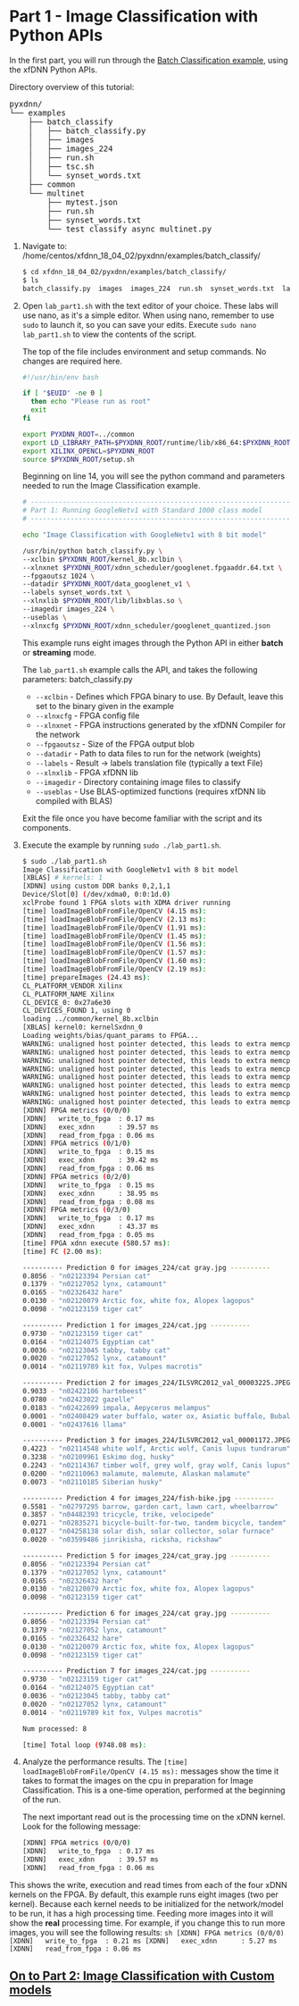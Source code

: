 # Part 1 - Image Classification with Python APIs
In the first part, you will run through the [Batch Classification example][], using the xfDNN Python APIs.

Directory overview of this tutorial:

<pre>
pyxdnn/
└── examples
    ├── batch_classify
    │   ├── batch_classify.py					
    │   ├── images
    │   ├── images_224
    │   ├── run.sh
    │   ├── tsc.sh											
    │   └── synset_words.txt
    ├── common
    └── multinet
        ├── mytest.json
        ├── run.sh
        ├── synset_words.txt
        └── test_classify_async_multinet.py
</pre>

1. Navigate to: /home/centos/xfdnn_18_04_02/pyxdnn/examples/batch_classify/

	```bash
	$ cd xfdnn_18_04_02/pyxdnn/examples/batch_classify/
	$ ls
	batch_classify.py  images  images_224  run.sh  synset_words.txt  lab_part1.sh lab_part2.sh
	```

2. Open `lab_part1.sh` with the text editor of your choice. These labs will use nano, as it's a simple editor. When using nano, remember to use `sudo` to launch it, so you can save your edits. Execute `sudo nano lab_part1.sh` to view the contents of the script.

	The top of the file includes environment and setup commands. No changes are required here.  
	```sh
	#!/usr/bin/env bash

	if [ "$EUID" -ne 0 ]
	  then echo "Please run as root"
	  exit
	fi

	export PYXDNN_ROOT=../common
	export LD_LIBRARY_PATH=$PYXDNN_ROOT/runtime/lib/x86_64:$PYXDNN_ROOT/lib
	export XILINX_OPENCL=$PYXDNN_ROOT
	source $PYXDNN_ROOT/setup.sh
	```
	Beginning on line 14, you will see the python command and parameters needed to run the Image Classification example.
	```sh
	# --------------------------------------------------------------------
	# Part 1: Running GoogleNetv1 with Standard 1000 class model
	# -------------------------------------------------------------------

	echo "Image Classification with GoogleNetv1 with 8 bit model"

	/usr/bin/python batch_classify.py \
	--xclbin $PYXDNN_ROOT/kernel_8b.xclbin \
	--xlnxnet $PYXDNN_ROOT/xdnn_scheduler/googlenet.fpgaaddr.64.txt \
	--fpgaoutsz 1024 \
	--datadir $PYXDNN_ROOT/data_googlenet_v1 \
	--labels synset_words.txt \
	--xlnxlib $PYXDNN_ROOT/lib/libxblas.so \
	--imagedir images_224 \
	--useblas \
	--xlnxcfg $PYXDNN_ROOT/xdnn_scheduler/googlenet_quantized.json

	```

	This example runs eight images through the Python API in either **batch** or **streaming** mode.

	The `lab_part1.sh` example calls the API, and takes the following parameters:
	batch_classify.py
	- `--xclbin` 		- Defines which FPGA binary to use. By Default, leave this set to the binary given in the example
	- `--xlnxcfg` 	- FPGA config file
	- `--xlnxnet` 	- FPGA instructions generated by the xfDNN Compiler for the network
	- `--fpgaoutsz`	- Size of the FPGA output blob
	- `--datadir`		- Path to data files to run for the network (weights)
	- `--labels`		- Result -> labels translation file (typically a text File)
	- `--xlnxlib`		- FPGA xfDNN lib
	- `--imagedir`	- Directory containing image files to classify
	- `--useblas`		- Use BLAS-optimized functions (requires xfDNN lib compiled with BLAS)

	Exit the file once you have become familiar with the script and its components.

3. Execute the example by running `sudo ./lab_part1.sh`.

	```sh
	$ sudo ./lab_part1.sh
	Image Classification with GoogleNetv1 with 8 bit model
	[XBLAS] # kernels: 1
	[XDNN] using custom DDR banks 0,2,1,1
	Device/Slot[0] (/dev/xdma0, 0:0:1d.0)
	xclProbe found 1 FPGA slots with XDMA driver running
	[time] loadImageBlobFromFile/OpenCV (4.15 ms):
	[time] loadImageBlobFromFile/OpenCV (2.13 ms):
	[time] loadImageBlobFromFile/OpenCV (1.91 ms):
	[time] loadImageBlobFromFile/OpenCV (1.45 ms):
	[time] loadImageBlobFromFile/OpenCV (1.56 ms):
	[time] loadImageBlobFromFile/OpenCV (1.57 ms):
	[time] loadImageBlobFromFile/OpenCV (1.60 ms):
	[time] loadImageBlobFromFile/OpenCV (2.19 ms):
	[time] prepareImages (24.43 ms):
	CL_PLATFORM_VENDOR Xilinx
	CL_PLATFORM_NAME Xilinx
	CL_DEVICE_0: 0x27a6e30
	CL_DEVICES_FOUND 1, using 0
	loading ../common/kernel_8b.xclbin
	[XBLAS] kernel0: kernelSxdnn_0
	Loading weights/bias/quant_params to FPGA...
	WARNING: unaligned host pointer detected, this leads to extra memcpy
	WARNING: unaligned host pointer detected, this leads to extra memcpy
	WARNING: unaligned host pointer detected, this leads to extra memcpy
	WARNING: unaligned host pointer detected, this leads to extra memcpy
	WARNING: unaligned host pointer detected, this leads to extra memcpy
	WARNING: unaligned host pointer detected, this leads to extra memcpy
	WARNING: unaligned host pointer detected, this leads to extra memcpy
	WARNING: unaligned host pointer detected, this leads to extra memcpy
	[XDNN] FPGA metrics (0/0/0)
	[XDNN]   write_to_fpga  : 0.17 ms
	[XDNN]   exec_xdnn      : 39.57 ms
	[XDNN]   read_from_fpga : 0.06 ms
	[XDNN] FPGA metrics (0/1/0)
	[XDNN]   write_to_fpga  : 0.15 ms
	[XDNN]   exec_xdnn      : 39.42 ms
	[XDNN]   read_from_fpga : 0.06 ms
	[XDNN] FPGA metrics (0/2/0)
	[XDNN]   write_to_fpga  : 0.15 ms
	[XDNN]   exec_xdnn      : 38.95 ms
	[XDNN]   read_from_fpga : 0.08 ms
	[XDNN] FPGA metrics (0/3/0)
	[XDNN]   write_to_fpga  : 0.17 ms
	[XDNN]   exec_xdnn      : 43.37 ms
	[XDNN]   read_from_fpga : 0.05 ms
	[time] FPGA xdnn execute (580.57 ms):
	[time] FC (2.00 ms):

	---------- Prediction 0 for images_224/cat gray.jpg ----------
	0.8056 - "n02123394 Persian cat"
	0.1379 - "n02127052 lynx, catamount"
	0.0165 - "n02326432 hare"
	0.0130 - "n02120079 Arctic fox, white fox, Alopex lagopus"
	0.0098 - "n02123159 tiger cat"

	---------- Prediction 1 for images_224/cat.jpg ----------
	0.9730 - "n02123159 tiger cat"
	0.0164 - "n02124075 Egyptian cat"
	0.0036 - "n02123045 tabby, tabby cat"
	0.0020 - "n02127052 lynx, catamount"
	0.0014 - "n02119789 kit fox, Vulpes macrotis"

	---------- Prediction 2 for images_224/ILSVRC2012_val_00003225.JPEG ----------
	0.9033 - "n02422106 hartebeest"
	0.0780 - "n02423022 gazelle"
	0.0183 - "n02422699 impala, Aepyceros melampus"
	0.0001 - "n02408429 water buffalo, water ox, Asiatic buffalo, Bubalus bubalis"
	0.0001 - "n02437616 llama"

	---------- Prediction 3 for images_224/ILSVRC2012_val_00001172.JPEG ----------
	0.4223 - "n02114548 white wolf, Arctic wolf, Canis lupus tundrarum"
	0.3238 - "n02109961 Eskimo dog, husky"
	0.2243 - "n02114367 timber wolf, grey wolf, gray wolf, Canis lupus"
	0.0200 - "n02110063 malamute, malemute, Alaskan malamute"
	0.0073 - "n02110185 Siberian husky"

	---------- Prediction 4 for images_224/fish-bike.jpg ----------
	0.5581 - "n02797295 barrow, garden cart, lawn cart, wheelbarrow"
	0.3857 - "n04482393 tricycle, trike, velocipede"
	0.0271 - "n02835271 bicycle-built-for-two, tandem bicycle, tandem"
	0.0127 - "n04258138 solar dish, solar collector, solar furnace"
	0.0020 - "n03599486 jinrikisha, ricksha, rickshaw"

	---------- Prediction 5 for images_224/cat_gray.jpg ----------
	0.8056 - "n02123394 Persian cat"
	0.1379 - "n02127052 lynx, catamount"
	0.0165 - "n02326432 hare"
	0.0130 - "n02120079 Arctic fox, white fox, Alopex lagopus"
	0.0098 - "n02123159 tiger cat"

	---------- Prediction 6 for images_224/cat gray.jpg ----------
	0.8056 - "n02123394 Persian cat"
	0.1379 - "n02127052 lynx, catamount"
	0.0165 - "n02326432 hare"
	0.0130 - "n02120079 Arctic fox, white fox, Alopex lagopus"
	0.0098 - "n02123159 tiger cat"

	---------- Prediction 7 for images_224/cat.jpg ----------
	0.9730 - "n02123159 tiger cat"
	0.0164 - "n02124075 Egyptian cat"
	0.0036 - "n02123045 tabby, tabby cat"
	0.0020 - "n02127052 lynx, catamount"
	0.0014 - "n02119789 kit fox, Vulpes macrotis"

	Num processed: 8

	[time] Total loop (9748.08 ms):

	```
4. Analyze the performance results. The `[time] loadImageBlobFromFile/OpenCV (4.15 ms):` messages show the time it takes to format the images on the cpu in preparation for Image Classification. This is a one-time operation, performed at the beginning of the run.

	The next important read out is the processing time on the xDNN kernel. Look for the following message:
	```sh
	[XDNN] FPGA metrics (0/0/0)
	[XDNN]   write_to_fpga  : 0.17 ms
	[XDNN]   exec_xdnn      : 39.57 ms
	[XDNN]   read_from_fpga : 0.06 ms
	```
This shows the write, execution and read times from each of the four xDNN kernels on the FPGA. By default, this example runs eight images (two per kernel). Because each kernel needs to be initialized for the network/model to be run, it has a high processing time. Feeding more images into it will show the **real** processing time. For example, if you change this to run more images, you will see the following results:
	```sh
	[XDNN] FPGA metrics (0/0/0)
	[XDNN]   write_to_fpga  : 0.21 ms
	[XDNN]   exec_xdnn      : 5.27 ms
	[XDNN]   read_from_fpga : 0.06 ms
	```

## [On to Part 2: Image Classification with Custom models][]


  [here]: tutorials/launching_instance.md
  [compiler]: tutorials/compile.md
  [quantizer]: tutorials/quantize.md
  [Xilinx ML Suite]: https://github.com/Xilinx/ML-Suite
  [Batch Classification example]: https://github.com/Xilinx/ML-Suite/blob/master/pythonexample.md
  [On to Part 2: Image Classification with Custom models]: tsc_part2.md
